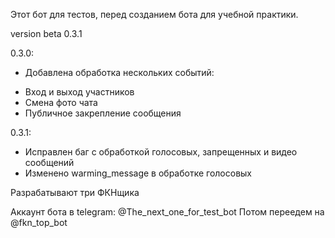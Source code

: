 Этот бот для тестов, перед созданием бота для учебной практики.

version beta 0.3.1

0.3.0:
* Добавлена обработка нескольких событий:
- Вход и выход участников
- Смена фото чата
- Публичное закрепление сообщения

0.3.1:
* Исправлен баг с обработкой голосовых, запрещенных и видео сообщений
* Изменено warming_message в обработке голосовых

Разрабатывают три ФКНщика

Аккаунт бота в telegram: @The_next_one_for_test_bot
Потом переедем на @fkn_top_bot
























